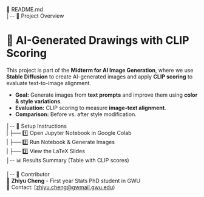 📜 README.md  
│-- 📌 Project Overview
# 🚀 AI-Generated Drawings with CLIP Scoring

This project is part of the **Midterm for AI Image Generation**, where we use **Stable Diffusion** to create AI-generated images and apply **CLIP scoring** to evaluate text-to-image alignment.

- **Goal:** Generate images from **text prompts** and improve them using **color & style variations**.
- **Evaluation:** CLIP scoring to measure **image-text alignment**.
- **Comparison:** Before vs. after style modification.



│-- 🔧 Setup Instructions  
|   ├── 1️⃣ Open Jupyter Notebook in Google Colab  
|   ├── 2️⃣ Run Notebook & Generate Images  
|   ├── 3️⃣ View the LaTeX Slides  
│-- 📊 Results Summary (Table with CLIP scores)  


│-- 🙌 Contributor  
👤 **Zhiyu Cheng** - First year Stats PhD student in GWU  
📧 Contact: [zhiyu.cheng@gwmail.gwu.edu)
